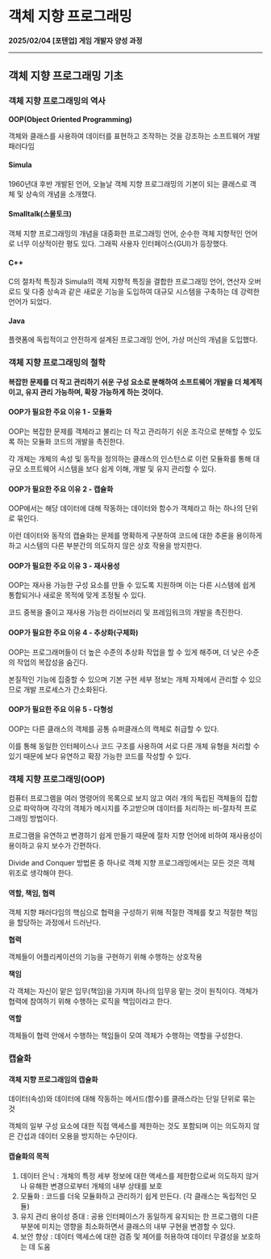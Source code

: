 # 객체 지향 프로그래밍

**2025/02/04 [포텐업] 게임 개발자 양성 과정**

---

## 객체 지향 프로그래밍 기초

### 객체 지향 프로그래밍의 역사

**OOP(Object Oriented Programming)**

객체와 클래스를 사용하여 데이터를 표현하고 조작하는 것을 강조하는 소프트웨어 개발 패러다임



#### Simula

1960년대 후반 개발된 언어, 오늘날 객체 지향 프로그래밍의 기본이 되는 클래스로 객체 및 상속의 개념을 소개했다.



#### Smalltalk(스몰토크)

객체 지향 프로그래밍의 개념을 대중화한 프로그래밍 언어, 순수한 객체 지향적인 언어로 너무 이상적이란 평도 있다. 그래픽 사용자 인터페이스(GUI)가 등장했다.



#### C++

C의 절차적 특징과 Simula의 객체 지향적 특징을 결합한 프로그래밍 언어, 연산자 오버로드 및 다중 상속과 같은 새로운 기능을 도입하여 대규모 시스템을 구축하는 데 강력한 언어가 되었다.



#### Java

플랫폼에 독립적이고 안전하게 설계된 프로그래밍 언어, 가상 머신의 개념을 도입했다.



### 객체 지향 프로그래밍의 철학

**복잡한 문제를 더 작고 관리하기 쉬운 구성 요소로 분해하여 소프트웨어 개발을 더 체계적이고, 유지 관리 가능하며, 확장 가능하게 하는 것이다.**



#### OOP가 필요한 주요 이유 1 - 모듈화

OOP는 복잡한 문제를 객체라고 불리는 더 작고 관리하기 쉬운 조각으로 분해할 수 있도록 하는 모듈화 코드의 개발을 촉진한다.

각 개체는 개체의 속성 및 동작을 정의하는 클래스의 인스턴스로 이런 모듈화를 통해 대규모 소프트웨어 시스템을 보다 쉽게 이해, 개발 및 유지 관리할 수 있다.



#### OOP가 필요한 주요 이유 2 - 캡슐화

OOP에서는 해당 데이터에 대해 작동하는 데이터와 함수가 객체라고 하는 하나의 단위로 묶인다.

이런 데이터와 동작의 캡슐화는 문제를 명확하게 구분하여 코드에 대한 추론을 용이하게 하고 시스템의 다른 부분간의 의도하지 않은 상호 작용을 방지한다.



#### OOP가 필요한 주요 이유 3 - 재사용성

OOP는 재사용 가능한 구성 요소를 만들 수 있도록 지원하며 이는 다른 시스템에 쉽게 통합되거나 새로운 목적에 맞게 조정될 수 있다.

코드 중복을 줄이고 재사용 가능한 라이브러리 및 프레임워크의 개발을 촉진한다.



#### OOP가 필요한 주요 이유 4 - 추상화(구체화)

OOP는 프로그래머들이 더 높은 수준의 추상화 작업을 할 수 있게 해주며, 더 낮은 수준의 작업의 복잡성을 숨긴다.

본질적인 기능에 집중할 수 있으며 기본 구현 세부 정보는 개체 자체에서 관리할 수 있으므로 개발 프로세스가 간소화된다.



#### OOP가 필요한 주요 이유 5 - 다형성

OOP는 다른 클래스의 객체를 공통 슈퍼클래스의 캑체로 취급할 수 있다.

이를 통해 동일한 인터페이스나 코드 구조를 사용하여 서로 다른 개체 유형을 처리할 수 있기 때문에 보다 유연하고 확장 가능한 코드를 작성할 수 있다.



### 객체 지향 프로그래밍(OOP)

컴퓨터 프로그램을 여러 명령어의 목록으로 보지 않고 여러 개의 독립된 객체들의 집합으로 파악하며 각각의 객체가 메시지를 주고받으며 데이터를 처리하는 비-절차적 프로그래밍 방법이다.

프로그램을 유연하고 변경하기 쉽게 만들기 때문에 절차 지향 언어에 비하여 재사용성이 용이하고 유지 보수가 간편하다.

Divide and Conquer 방법론 중 하나로 객체 지향 프로그래밍에서는 모든 것은 객체 위조로 생각해야 한다.



#### 역할, 책임, 협력

객체 지향 패러다임의 핵심으로 협력을 구성하기 위해 적절한 객체를 찾고 적절한 책임을 할당하는 과정에서 드러난다.



**협력**

객체들이 어플리케이션의 기능을 구현하기 위해 수행하는 상호작용



**책임**

각 객체는 자신이 맡은 임무(책임)을 가지며 하나의 임무응 맡는 것이 원칙이다. 객체가 협력에 참여하기 위해 수행하는 로직을 책임이라고 한다.



**역할**

객체들이 협력 안에서 수행하는 책임들이 모여 객체가 수행하는 역할을 구성한다.



### 캡슐화

#### 객체 지향 프로그래임의 캡슐화

데이터(속성)와 데이터에 대해 작동하는 메서드(함수)를 클래스라는 단일 단위로 묶는 것

객체의 일부 구성 요소에 대한 직접 액세스를 제한하는 것도 포함되며 이는 의도하지 않은 간섭과 데이터 오용을 방지하는 수단이다.



#### 캡슐화의 목적

1. 데이터 은닉 : 개체의 특정 세부 정보에 대한 액세스를 제한함으로써 의도하지 않거나 유해한 변경으로부터 개체의 내부 상태를 보호
2. 모듈화 : 코드를 더욱 모듈화하고 관리하기 쉽게 만든다. (각 클래스는 독립적인 모듈)
3. 유지 관리 용이성 증대 : 공용 인터페이스가 동일하게 유지되는 한 프로그램의 다른 부분에 미치는 영향을 최소화하면서 클래스의 내부 구현을 변경할 수 있다.
4. 보안 향상 : 데이터 액세스에 대한 검증 및 제어를 허용하여 데이터 무결성을 보호하는 데 도움



